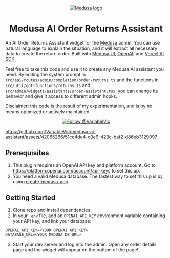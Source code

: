 <p align="center">
  <a href="https://www.medusajs.com">
  <picture>
    <source media="(prefers-color-scheme: dark)" srcset="https://user-images.githubusercontent.com/59018053/229103275-b5e482bb-4601-46e6-8142-244f531cebdb.svg">
    <source media="(prefers-color-scheme: light)" srcset="https://user-images.githubusercontent.com/59018053/229103726-e5b529a3-9b3f-4970-8a1f-c6af37f087bf.svg">
    <img alt="Medusa logo" src="https://user-images.githubusercontent.com/59018053/229103726-e5b529a3-9b3f-4970-8a1f-c6af37f087bf.svg">
    </picture>
  </a>
</p>
<h1 align="center">
  Medusa AI Order Returns Assistant
</h1>


An AI Order Returns Assistant widget for the [Medusa](https://medusajs.com/) admin. You can use natural language to explain the situation, and it will extract all necessary data to create the return order. Built with [Medusa UI](https://docs.medusajs.com/ui), [OpenAI](https://platform.openai.com), and [Vercel AI SDK](https://sdk.vercel.ai).

Feel free to take this code and use it to create any Medusa AI assistant you need. By editing the system prompt in `src/api/routes/admin/completion/order-returns.ts` and the functions in `src/util/gpt-functions/returns.ts` and `src/admin/widgets/assistants/order-assistant.tsx`, you can change its behavior and give it access to different admin hooks.

Disclaimer: this code is the result of my experimentation, and is by no means optimized or actively maintained.

<p align="center">
  <a href="https://twitter.com/intent/follow?screen_name=VariableVic">
    <img src="https://img.shields.io/twitter/follow/VariableVic.svg?label=Follow%20@VariableVic" alt="Follow @VariableVic" />
  </a>
</p>

https://github.com/VariableVic/medusa-ai-assistant/assets/42065266/51ce4de4-c0e9-423c-baf2-d86eb3129097

## Prerequisites

1. This plugin requires an OpenAI API key and platform account. Go to https://platform.openai.com/account/api-keys to set this up.
2. You need a valid Medusa database. The fastest way to set this up is by using [create-medusa-app](https://docs.medusajs.com/create-medusa-app).

## Getting Started

1. Clone repo and install dependencies.
2. In your `.env` file, add an `OPENAI_API_KEY` environment variable containing your API key, and link  your database:

```
OPENAI_API_KEY=<YOUR OPENAI API KEY>
DATABASE_URL=<YOUR MEDUSA DB URL>
```

3. Start your dev server and log into the admin. Open any order details page and the widget will appear on the bottom of the page!
